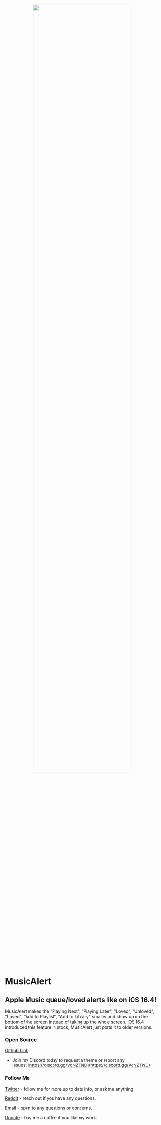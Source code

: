 <p align="center" width="100%"><img width="80%" src="https://i.ibb.co/rGWkY0Z/Music-Alert-Havoc-Banner.png"></p>

# MusicAlert
## Apple Music queue/loved alerts like on iOS 16.4!

MusicAlert makes the "Playing Next", "Playing Later", "Loved", "Unloved", "Loved", "Add to Playlist", "Add to Library" smaller and show up on the bottom of the screen instead of taking up the whole screen. iOS 16.4 introduced this feature in stock, MusicAlert just ports it to older versions.

### Open Source
[Github Link](https://github.com/nahtedetihw/MusicAlert)

* Join my Discord today to request a theme or report any issues: [https://discord.gg/VcNZTND](https://discord.gg/VcNZTND)

### Follow Me
[Twitter](https://twitter.com/ethanwhited) - follow me for more up to date info, or ask me anything.

[Reddit](https://www.reddit.com/user/Nahtedetihw) - reach out if you have any questions.

[Email](mailto:ethanwhited2208@gmail.com) - open to any questions or concerns.

[Donate](https://paypal.me/nahtdetihw) - buy me a coffee if you like my work.
